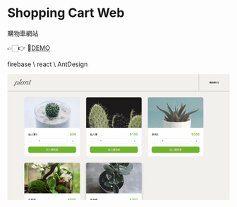 # Shopping Cart Web
購物車網站

👉🏻👉 🏻[DEMO](https://c107165108.github.io/shopping-cart-web/index.html)

firebase \ react \ AntDesign


<img src="https://raw.githubusercontent.com/C107165108/shopping-cart-web/master/pic/addcart.gif" width="800" alt="addcart"/>


